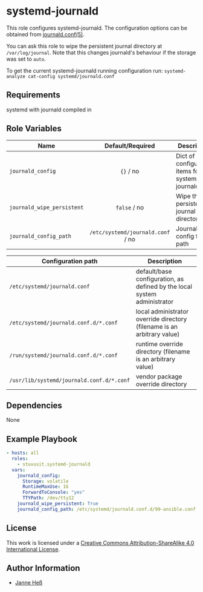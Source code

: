 # systemd-journald

This role configures systemd-journald.
The configuration options can be obtained from [journald.conf(5)](https://www.freedesktop.org/software/systemd/man/journald.conf.html).

You can ask this role to wipe the persistent journal directory at `/var/log/journal`.
Note that this changes journald's behaviour if the storage was set to `auto`.

To get the current systemd-journald running configuration run: `systemd-analyze cat-config systemd/journald.conf`

## Requirements

systemd with journald compiled in

## Role Variables

| Name                       | Default/Required                  | Description                                      |
|----------------------------|:---------------------------------:|--------------------------------------------------|
| `journald_config`          | `{}` / no                         | Dict of configuration items for systemd-journald |
| `journald_wipe_persistent` | `false` / no                      | Wipe the persistent journal directory            |
| `journald_config_path`     | `/etc/systemd/journald.conf` / no | Journald config file path                        |


| Configuration path                        | Description                                                              |
| ----------------------------------------- | ------------------------------------------------------------------------ |
| `/etc/systemd/journald.conf`              | default/base configuration, as defined by the local system administrator |
| `/etc/systemd/journald.conf.d/*.conf`     | local administrator override directory (filename is an arbitrary value)  |
| `/run/systemd/journald.conf.d/*.conf`     | runtime override directory (filename is an arbitrary value)              |
| `/usr/lib/systemd/journald.conf.d/*.conf` | vendor package override directory                                        |

## Dependencies

None

## Example Playbook

```yml
- hosts: all
  roles:
    - stuvusit.systemd-journald
  vars:
    journald_config:
      Storage: volatile
      RuntimeMaxUse: 1G
      ForwardToConsole: "yes"
      TTYPath: /dev/tty12
    journald_wipe_persistent: True
    journald_config_path: /etc/systemd/journald.conf.d/99-ansible.conf
```

## License

This work is licensed under a [Creative Commons Attribution-ShareAlike 4.0 International License](http://creativecommons.org/licenses/by-sa/4.0/).

## Author Information

- [Janne Heß](https://github.com/dasJ)
